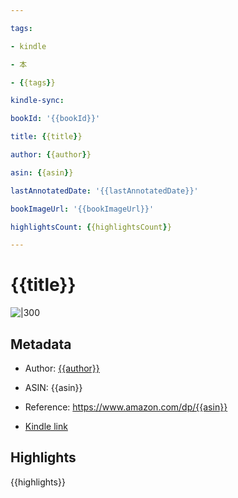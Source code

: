 ```yaml
---

tags:

- kindle

- 本

- {{tags}}

kindle-sync:

bookId: '{{bookId}}'

title: {{title}}

author: {{author}}

asin: {{asin}}

lastAnnotatedDate: '{{lastAnnotatedDate}}'

bookImageUrl: '{{bookImageUrl}}'

highlightsCount: {{highlightsCount}}

---
```


  

# {{title}}

![|300]({{bookImageUrl}})

## Metadata

* Author: [{{author}}](https://www.amazon.comundefined)

* ASIN: {{asin}}

* Reference: https://www.amazon.com/dp/{{asin}}

* [Kindle link](kindle://book?action=open&asin={{asin}})

  

## Highlights

{{highlights}}